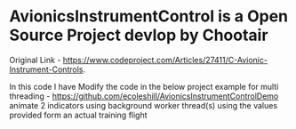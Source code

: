 # AvionicsInstrumentControl is a Open Source Project devlop by Chootair

Original Link - https://www.codeproject.com/Articles/27411/C-Avionic-Instrument-Controls.

In this code I have Modify the code in the below project example 
for multi threading - https://github.com/ecoleshill/AvionicsInstrumentControlDemo  
animate 2 indicators using background worker thread(s) using the values provided form an actual training flight
